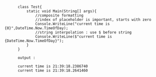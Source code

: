 

          class Test{    
              static void Main(String[] args){        
                  //composite formatting
                  //index of placeholder is important, starts with zero    
                  Console.WriteLine("current time is {0}",DateTime.Now.TimeOfDay);
                  //string interpolation : use $ before string
                  Console.WriteLine($"current time is {DateTime.Now.TimeOfDay}");   
              }
          }
          
          output : 
          
          current time is 21:39:18.2386740
          current time is 21:39:18.2641460
